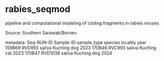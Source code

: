 # rabies_seqmod
pipeline and computational modeling of coding fragments in rabies viruses

Source: Southern Sarawak/Borneo

metadata:
Seq-RUN-ID  Sample-ID  sample_type  species  locality  year
159B69   RVD955   saliva   Kuching   dog  2023
170B46   RVC993   saliva   Kuching   cat  2023
170B47   RVD1038   saliva   Kuching   dog  2024
